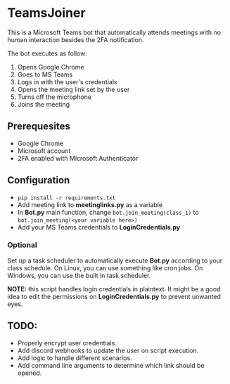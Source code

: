# TeamsJoiner

This is a Microsoft Teams bot that automatically attends meetings with no human interaction besides the 2FA notification.

The bot executes as follow:
1. Opens Google Chrome
2. Goes to MS Teams
3. Logs in with the user's credentials
4. Opens the meeting link set by the user
5. Turns off the microphone
6. Joins the meeting

## Prerequesites

- Google Chrome
- Microsoft account
- 2FA enabled with Microsoft Authenticator

## Configuration
- `pip install -r requirements.txt`
- Add meeting link to **meetinglinks.py** as a variable
- In **Bot.py** main function, change `bot.join_meeting(class_1)` to `bot.join_meeting(<your variable here>)`
- Add your MS Teams credentials to **LoginCredentials.py**

### Optional
Set up a task scheduler to automatically execute **Bot.py** according to your class schedule. On Linux, you can use something like cron jobs. On Windows, you can use the built in task scheduler.

**NOTE:** this script handles login credentials in plaintext. It might be a good idea to edit the permissions on **LoginCredentials.py** to prevent unwanted eyes.

## TODO:
- Properly encrypt user credentials.
- Add discord webhooks to update the user on script execution.
- Add logic to handle different scenarios.
- Add command line arguments to determine which link should be opened.
